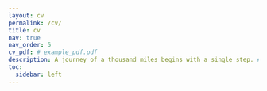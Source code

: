 ```yaml
---
layout: cv
permalink: /cv/
title: cv
nav: true
nav_order: 5
cv_pdf: # example_pdf.pdf
description: A journey of a thousand miles begins with a single step. # This is a description of the page. You can modify it in '_pages/cv.md'. You can also change or remove the top pdf download button.
toc:
  sidebar: left
---
```

